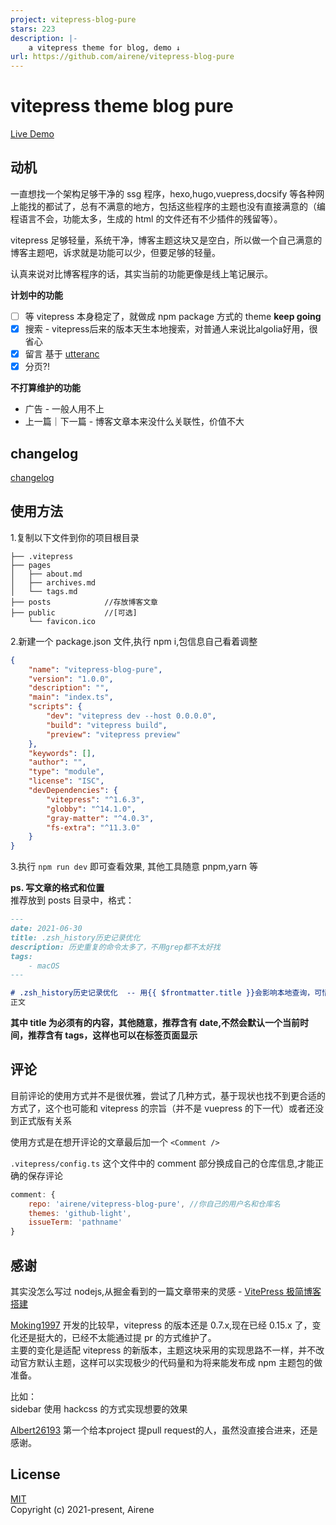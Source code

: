 ```yaml
---
project: vitepress-blog-pure
stars: 223
description: |-
    a vitepress theme for blog, demo ↓
url: https://github.com/airene/vitepress-blog-pure
---
```


# vitepress theme blog pure

[Live Demo](https://ti.bi)

## 动机

一直想找一个架构足够干净的 ssg 程序，hexo,hugo,vuepress,docsify 等各种网上能找的都试了，总有不满意的地方，包括这些程序的主题也没有直接满意的（编程语言不会，功能太多，生成的 html 的文件还有不少插件的残留等）。

vitepress 足够轻量，系统干净，博客主题这块又是空白，所以做一个自己满意的博客主题吧，诉求就是功能可以少，但要足够的轻量。

认真来说对比博客程序的话，其实当前的功能更像是线上笔记展示。

**计划中的功能**
-   [ ] 等 vitepress 本身稳定了，就做成 npm package 方式的 theme **keep going**
-   [x] 搜索 - vitepress后来的版本天生本地搜索，对普通人来说比algolia好用，很省心
-   [x] 留言 基于 [utteranc](https://utteranc.es/)
-   [x] 分页?!

**不打算维护的功能**
-   广告 - 一般人用不上
-   上一篇｜下一篇 - 博客文章本来没什么关联性，价值不大
## changelog
[changelog](./changelog.md)

## 使用方法

1.复制以下文件到你的项目根目录

```
├── .vitepress
├── pages
│   ├── about.md
│   ├── archives.md
│   └── tags.md
├── posts            //存放博客文章
├── public           //[可选]
    └── favicon.ico
```

2.新建一个 package.json 文件,执行 npm i,包信息自己看着调整

```json
{
    "name": "vitepress-blog-pure",
    "version": "1.0.0",
    "description": "",
    "main": "index.ts",
    "scripts": {
        "dev": "vitepress dev --host 0.0.0.0",
        "build": "vitepress build",
        "preview": "vitepress preview"
    },
    "keywords": [],
    "author": "",
    "type": "module",
    "license": "ISC",
    "devDependencies": {
        "vitepress": "^1.6.3",
        "globby": "^14.1.0",
        "gray-matter": "^4.0.3",
        "fs-extra": "^11.3.0"
    }
}
```

3.执行 `npm run dev` 即可查看效果, 其他工具随意 pnpm,yarn 等

**ps. 写文章的格式和位置**  
推荐放到 posts 目录中，格式：

```markdown
---
date: 2021-06-30
title: .zsh_history历史记录优化
description: 历史重复的命令太多了，不用grep都不太好找
tags:
    - macOS
---

# .zsh_history历史记录优化  -- 用{{ $frontmatter.title }}会影响本地查询，可惜
正文
```



**其中 title 为必须有的内容，其他随意，推荐含有 date,不然会默认一个当前时间，推荐含有 tags，这样也可以在标签页面显示**

## 评论

目前评论的使用方式并不是很优雅，尝试了几种方式，基于现状也找不到更合适的方式了，这个也可能和 vitepress 的宗旨（并不是 vuepress 的下一代）或者还没到正式版有关系

使用方式是在想开评论的文章最后加一个 `<Comment />`

`.vitepress/config.ts` 这个文件中的 comment 部分换成自己的仓库信息,才能正确的保存评论

```js
comment: {
    repo: 'airene/vitepress-blog-pure', //你自己的用户名和仓库名
    themes: 'github-light',
    issueTerm: 'pathname'
}
```

## 感谢

其实没怎么写过 nodejs,从掘金看到的一篇文章带来的灵感 - [VitePress 极简博客搭建](https://juejin.cn/post/6896382276389732359)

[Moking1997](https://github.com/Moking1997) 开发的比较早，vitepress 的版本还是 0.7.x,现在已经 0.15.x 了，变化还是挺大的，已经不太能通过提 pr 的方式维护了。  
主要的变化是适配 vitepress 的新版本，主题这块采用的实现思路不一样，并不改动官方默认主题，这样可以实现极少的代码量和为将来能发布成 npm 主题包的做准备。

比如：  
sidebar 使用 hackcss 的方式实现想要的效果

[Albert26193](https://github.com/Albert26193) 第一个给本project 提pull request的人，虽然没直接合进来，还是感谢。

## License

[MIT](https://opensource.org/licenses/MIT)  
Copyright (c) 2021-present, Airene

